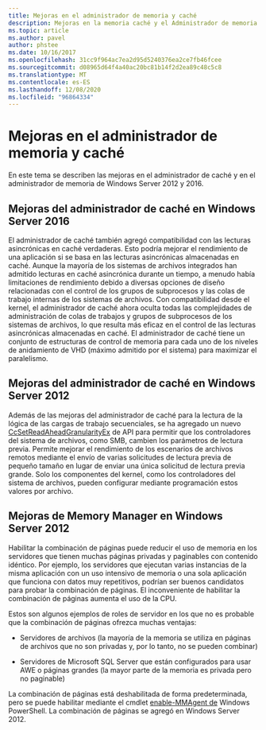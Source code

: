 ```yaml
---
title: Mejoras en el administrador de memoria y caché
description: Mejoras en la memoria caché y el Administrador de memoria en Windows Server 2016
ms.topic: article
ms.author: pavel
author: phstee
ms.date: 10/16/2017
ms.openlocfilehash: 31cc9f964ac7ea2d95d5240376ea2ce7fb46fcee
ms.sourcegitcommit: d08965d64f4a40ac20bc81b14f2d2ea89c48c5c8
ms.translationtype: MT
ms.contentlocale: es-ES
ms.lasthandoff: 12/08/2020
ms.locfileid: "96864334"
---
```

# <a name="cache-and-memory-manager-improvements"></a>Mejoras en el administrador de memoria y caché

En este tema se describen las mejoras en el administrador de caché y en el administrador de memoria de Windows Server 2012 y 2016.

## <a name="cache-manager-improvements-in-windows-server-2016"></a>Mejoras del administrador de caché en Windows Server 2016
El administrador de caché también agregó compatibilidad con las lecturas asincrónicas en caché verdaderas.
Esto podría mejorar el rendimiento de una aplicación si se basa en las lecturas asincrónicas almacenadas en caché.  Aunque la mayoría de los sistemas de archivos integrados han admitido lecturas en caché asincrónica durante un tiempo, a menudo había limitaciones de rendimiento debido a diversas opciones de diseño relacionadas con el control de los grupos de subprocesos y las colas de trabajo internas de los sistemas de archivos.  Con compatibilidad desde el kernel, el administrador de caché ahora oculta todas las complejidades de administración de colas de trabajos y grupos de subprocesos de los sistemas de archivos, lo que resulta más eficaz en el control de las lecturas asincrónicas almacenadas en caché. El administrador de caché tiene un conjunto de estructuras de control de memoria para cada uno de los niveles de anidamiento de VHD (máximo admitido por el sistema) para maximizar el paralelismo.


## <a name="cache-manager-improvements-in-windows-server-2012"></a>Mejoras del administrador de caché en Windows Server 2012
Además de las mejoras del administrador de caché para la lectura de la lógica de las cargas de trabajo secuenciales, se ha agregado un nuevo [CcSetReadAheadGranularityEx](/windows-hardware/drivers/ifs/ccsetreadaheadgranularityex) de API para permitir que los controladores del sistema de archivos, como SMB, cambien los parámetros de lectura previa. Permite mejorar el rendimiento de los escenarios de archivos remotos mediante el envío de varias solicitudes de lectura previa de pequeño tamaño en lugar de enviar una única solicitud de lectura previa grande. Solo los componentes del kernel, como los controladores del sistema de archivos, pueden configurar mediante programación estos valores por archivo.

## <a name="memory-manager-improvements-in-windows-server-2012"></a>Mejoras de Memory Manager en Windows Server 2012
Habilitar la combinación de páginas puede reducir el uso de memoria en los servidores que tienen muchas páginas privadas y paginables con contenido idéntico. Por ejemplo, los servidores que ejecutan varias instancias de la misma aplicación con un uso intensivo de memoria o una sola aplicación que funciona con datos muy repetitivos, podrían ser buenos candidatos para probar la combinación de páginas. El inconveniente de habilitar la combinación de páginas aumenta el uso de la CPU.

Estos son algunos ejemplos de roles de servidor en los que no es probable que la combinación de páginas ofrezca muchas ventajas:

-   Servidores de archivos (la mayoría de la memoria se utiliza en páginas de archivos que no son privadas y, por lo tanto, no se pueden combinar)

-   Servidores de Microsoft SQL Server que están configurados para usar AWE o páginas grandes (la mayor parte de la memoria es privada pero no paginable)

La combinación de páginas está deshabilitada de forma predeterminada, pero se puede habilitar mediante el cmdlet [enable-MMAgent de](/powershell/module/mmagent/enable-mmagent) Windows PowerShell. La combinación de páginas se agregó en Windows Server 2012.
